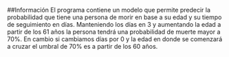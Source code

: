 ##Información
El programa contiene un modelo que permite predecir la probabilidad que tiene
una persona de morir en base a su edad y su tiempo de seguimiento en días.
Manteniendo los días en 3 y aumentando la edad a partir de los 61 años la persona
tendrá una probabilidad de muerte mayor a 70%. En cambio si cambiamos días por
0 y la edad en donde se comenzará a cruzar el umbral de 70% es a partir de los
60 años.
